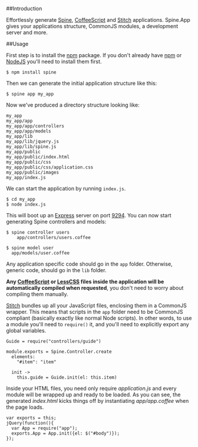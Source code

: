##Introduction

Effortlessly generate [Spine](http://maccman.github.com/spine), [CoffeeScript](http://jashkenas.github.com/coffee-script) and [Stitch](https://github.com/sstephenson/stitch) applications. Spine.App gives your applications structure, CommonJS modules, a development server and more. 

##Usage

First step is to install the [npm](http://npmjs.org/) package. If you don't already have [npm](http://npmjs.org/) or [NodeJS](http://nodejs.org/) you'll need to install them first.

    $ npm install spine

Then we can generate the initial application structure like this:

    $ spine app my_app
    
Now we've produced a directory structure looking like:

    my_app
    my_app/app
    my_app/app/controllers
    my_app/app/models
    my_app/lib
    my_app/lib/jquery.js
    my_app/lib/spine.js
    my_app/public
    my_app/public/index.html
    my_app/public/css
    my_app/public/css/application.css
    my_app/public/images
    my_app/index.js

We can start the application by running `index.js`.
    
    $ cd my_app
    $ node index.js
    
This will boot up an [Express](http://expressjs.com) server on port [9294](http://localhost:9294). You can now start generating Spine controllers and models:
    
    $ spine controller users
        app/controllers/users.coffee
    
    $ spine model user
      app/models/user.coffee
    
Any application specific code should go in the `app` folder. Otherwise, generic code, should go in the `lib` folder. 

__Any [CoffeeScript](http://jashkenas.github.com/coffee-script) or [LessCSS](http://lesscss.org) files inside the application will be automatically compiled when requested__, you don't need to worry about compiling them manually. 

[Stitch](https://github.com/sstephenson/stitch) bundles up all your JavaScript files, enclosing them in a CommonJS wrapper. This means that scripts in the `app` folder need to be CommonJS compliant (basically exactly like normal Node scripts). In other words, to use a module you'll need to `require()` it, and you'll need to explicitly export any global variables. 

    Guide = require("controllers/guide")
    
    module.exports = Spine.Controller.create
      elements:
        "#item": "item"
      
      init ->
        this.guide = Guide.init(el: this.item)
        
Inside your HTML files, you need only require *application.js* and every module will be wrapped up and ready to be loaded. As you can see, the generated *index.html* kicks things off by instantiating *app/app.coffee* when the page loads.

    var exports = this;
    jQuery(function(){
      var App = require("app");
      exports.App = App.init({el: $("#body")});      
    });